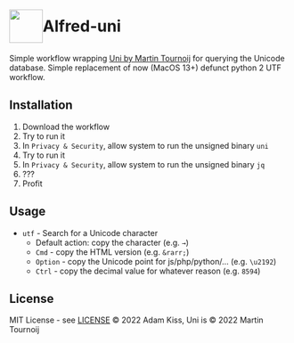 # <span style="display: flex; align-items:center"><img src="https://user-images.githubusercontent.com/481362/208316661-a41a9042-b684-4f9a-b38c-1016247858d1.png" width="60" height="60"/> Alfred-uni</span>

Simple workflow wrapping [Uni by Martin Tournoij](https://github.com/arp242/uni) for querying the Unicode database. Simple replacement of now (MacOS 13+) defunct python 2 UTF workflow.

## Installation

1. Download the workflow
2. Try to run it
3. In `Privacy & Security`, allow system to run the unsigned binary `uni`
4. Try to run it
5. In `Privacy & Security`, allow system to run the unsigned binary `jq`
6. ???
7. Profit

## Usage

- `utf` - Search for a Unicode character
    - Default action: copy the character (e.g. `→`)
    - `Cmd` - copy the HTML version (e.g. `&rarr;`)
    - `Option` - copy the Unicode point for js/php/python/… (e.g. `\u2192`)
    - `Ctrl` - copy the decimal value for whatever reason (e.g. `8594`) 

## License

MIT License - see [LICENSE](./LICENSE)
© 2022 Adam Kiss, Uni is © 2022 Martin Tournoij